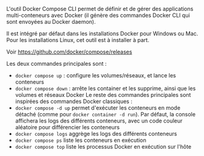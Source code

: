 
L'outil Docker Compose CLI permet de définir et de gérer des applications multi-conteneurs avec Docker (il génère des commandes Docker CLI qui sont envoyées au Docker daemon).

Il est intégré par défaut dans les installations Docker pour Windows ou Mac.
Pour les installations Linux, cet outil est à installer à part.

Voir https://github.com/docker/compose/releases

Les deux commandes principales sont :
- ``docker compose up`` : configure les volumes/réseaux, et lance les conteneurs
- ``docker compose down`` : arrête les container et les supprime, ainsi que les volumes et réseaux Docker
Le reste des commandes principales sont inspirées des commandes Docker classiques : 
- ``docker compose -d up`` permet d'exécuter les conteneurs en mode détaché (comme pour ``docker container -d run``). Par défaut, la console affichera les logs des différents conteneurs, avec un code couleur aléatoire pour différencier les conteneurs
- ``docker compose logs`` aggrège les logs des différents conteneurs
- ``docker compose ps`` liste les conteneurs en exécution
- ``docker compose top`` liste les processus Docker en exécution sur l'hôte